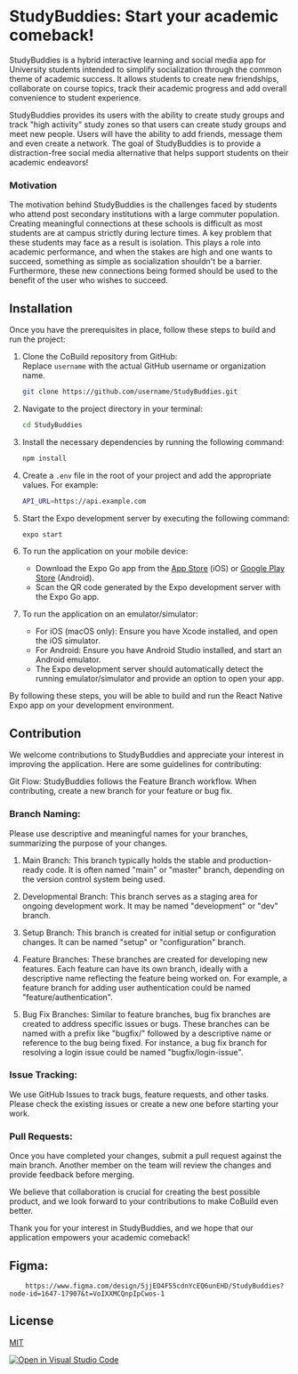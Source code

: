 # StudyBuddies: Start your academic comeback!

StudyBuddies is a hybrid interactive learning and social media app for University students intended to simplify socialization through the common theme of academic success. It allows students to create new friendships, collaborate on course topics, track their academic progress and add overall convenience to student experience.

StudyBuddies provides its users with the ability to create study groups and track "high activity" study zones so that users can create study groups and meet new people. Users will have the ability to add friends, message them and even create a network. The goal of StudyBuddies is to provide a distraction-free social media alternative that helps support students on their academic endeavors!



### Motivation

The motivation behind StudyBuddies is the challenges faced by students who attend post secondary institutions with a large commuter population. Creating meaningful connections at these schools is difficult as most students are at campus strictly during lecture times. A key problem that these students may face as a result is isolation. This plays a role into academic performance, and when the stakes are high and one wants to succeed, something as simple as socialization shouldn't be a barrier. Furthermore, these new connections being formed should be used to the benefit of the user who wishes to succeed.

## Installation

Once you have the prerequisites in place, follow these steps to build and run the project:

1. Clone the CoBuild repository from GitHub:  
    Replace `username` with the actual GitHub username or organization name.

    ```bash
    git clone https://github.com/username/StudyBuddies.git
    ```

2. Navigate to the project directory in your terminal:

    ```bash
    cd StudyBuddies
    ```

3. Install the necessary dependencies by running the following command:

    ```bash
    npm install
    ```

4. Create a `.env` file in the root of your project and add the appropriate values. For example:

    ```bash
    API_URL=https://api.example.com
    ```

5. Start the Expo development server by executing the following command:

    ```bash
    expo start
    ```

6. To run the application on your mobile device:
   - Download the Expo Go app from the [App Store](https://apps.apple.com/us/app/expo-go/id982107779) (iOS) or [Google Play Store](https://play.google.com/store/apps/details?id=host.exp.exponent) (Android).
   - Scan the QR code generated by the Expo development server with the Expo Go app.

7. To run the application on an emulator/simulator:
   - For iOS (macOS only): Ensure you have Xcode installed, and open the iOS simulator.
   - For Android: Ensure you have Android Studio installed, and start an Android emulator.
   - The Expo development server should automatically detect the running emulator/simulator and provide an option to open your app.

By following these steps, you will be able to build and run the React Native Expo app on your development environment.


## Contribution

We welcome contributions to StudyBuddies and appreciate your interest in improving the application. Here are some guidelines for contributing:

  Git Flow: StudyBuddies follows the Feature Branch workflow. When contributing, create a new branch for your feature or bug fix. <br>
  
  ### Branch Naming: 
  Please use descriptive and meaningful names for your branches, summarizing the purpose of your changes. <br>
  
   1) Main Branch: This branch typically holds the stable and production-ready code. It is often named "main" or "master" branch, depending on the version control system being used.

   2) Developmental Branch: This branch serves as a staging area for ongoing development work. It may be named "development" or "dev" branch.

   3) Setup Branch: This branch is created for initial setup or configuration changes. It can be named "setup" or "configuration" branch.

   4) Feature Branches: These branches are created for developing new features. Each feature can have its own branch, ideally with a descriptive name reflecting the feature being worked on. For example, a feature branch for adding user authentication could be named "feature/authentication".

   5) Bug Fix Branches: Similar to feature branches, bug fix branches are created to address specific issues or bugs. These branches can be named with a prefix like "bugfix/" followed by a descriptive name or reference to the bug being fixed. For instance, a bug fix branch for resolving a login issue could be named "bugfix/login-issue".
      
### Issue Tracking: 
   We use GitHub Issues to track bugs, feature requests, and other tasks. Please check the existing issues or create a new one before starting your work. <br>
   
### Pull Requests: 
   Once you have completed your changes, submit a pull request against the main branch. Another member on the team will review the changes and provide feedback before merging. <br>

We believe that collaboration is crucial for creating the best possible product, and we look forward to your contributions to make CoBuild even better.



Thank you for your interest in StudyBuddies, and we hope that our application empowers your academic comeback!

## Figma:
        
        https://www.figma.com/design/5jjEO4F55cdnYcEQ6unEHD/StudyBuddies?node-id=1647-17907&t=VoIXXMCQnpIpCwos-1


## License

[MIT](https://choosealicense.com/licenses/mit/)


[![Open in Visual Studio Code](https://classroom.github.com/assets/open-in-vscode-718a45dd9cf7e7f842a935f5ebbe5719a5e09af4491e668f4dbf3b35d5cca122.svg)](https://classroom.github.com/online_ide?assignment_repo_id=15093985&assignment_repo_type=AssignmentRepo)
